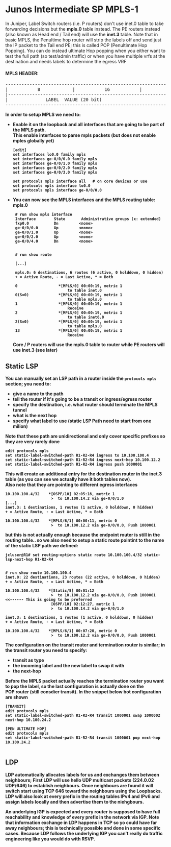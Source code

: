 # Junos Intermediate SP MPLS-1

In Juniper, Label Switch routers (i.e. P routers) don't use inet.0 table to take forwarding decisions but the **mpls.0** table instead.
The PE routers instead (also known as Head end / Tail end) will use the **inet.3** table.
Note that in basic MPLS, the Penultime hop router will strip the labels off and send just the IP packet to the Tail end PE; this is called POP (Penultimate Hop Popping).
You can do instead ultimate Hop popping when you either want to test the full path (so test/admin traffic) or when you have multiple vrfs
at the destination and needs labels to determine the egress VRF

#### MPLS  HEADER:

<pre>
-----------------------------------------------------------------------------------------------------
|           8            |           16           |         24             |          32            |
|----------------------------------------------------------------------------------------------------
|              LABEL  VALUE (20 bit)                        | Exp (3)| S(1)|      TTL (8 bits)      |
-----------------------------------------------------------------------------------------------------
</pre>

<b>


In order to setup MPLS we need to:
 -   Enable it on the loopback and all interfaces that are going to be part of the MPLS path.  
    This enable interfaces to parse **mpls** packets (but does not enable mples globally yet)
    
     ```
     [edit]
     set interfaces lo0.0 family mpls
     set interfaces ge-0/0/0.0 family mpls
     set interfaces ge-0/0/1.0 family mpls
     set interfaces ge-0/0/2.0 family mpls
     set interfaces ge-0/0/3.0 family mpls

     set protocols mpls interface all   # on core devices or use
     set protocols mpls interface lo0.0
     set protocols mpls interface ge-0/0/0.0
     ```

 - You can now see the MPLS interfaces and the MPLS routing table: **mpls.0**
   ```
    # run show mpls interface 
    Interface        State       Administrative groups (x: extended)
    fxp0.0           Dn         <none>
    ge-0/0/0.0       Up         <none>
    ge-0/0/1.0       Up         <none>
    ge-0/0/2.0       Up         <none>
    ge-0/0/4.0       Dn         <none>
    
    
    # run show route 
    
    [...]
    
    mpls.0: 6 destinations, 6 routes (6 active, 0 holddown, 0 hidden)
    + = Active Route, - = Last Active, * = Both
    
    0                  *[MPLS/0] 00:00:19, metric 1
                           to table inet.0
    0(S=0)             *[MPLS/0] 00:00:19, metric 1
                           to table mpls.0
    1                  *[MPLS/0] 00:00:19, metric 1
                           Receive
    2                  *[MPLS/0] 00:00:19, metric 1
                           to table inet6.0
    2(S=0)             *[MPLS/0] 00:00:19, metric 1
                           to table mpls.0
    13                 *[MPLS/0] 00:00:19, metric 1
                           Receive
   ``` 

   Core / P routers will use the **mpls.0** table to router while PE routers will use **inet.3** (see later)


## Static LSP   

You can manually set an LSP path in a router inside the `protocols mpls` section; you need to:
- give a name to the path
- tell the router if it's going to be a transit or ingress/egress router
- specify the destination, i.e. what router should terminate the MPLS tunnel
- what is the next hop 
- specify what label to use (static LSP Path need to start from one milion)


Note that these path are unidirectional and only cover specific prefixes so they are **very rarely done**
```
edit protocols mpls
set static-label-switched-path R1-R2-R4 ingress to 10.100.100.4
set static-label-switched-path R1-R2-R4 ingress next-hop 10.100.12.2
set static-label-switched-path R1-R2-R4 ingress push 1000001
```

This will create an additional entry for the destination router in the **inet.3** table (as you can see we actually have it both tables now).  
Also note that they are pointing to different egress interfaces
```
10.100.100.4/32    *[OSPF/10] 02:05:18, metric 1
                    >  to 10.100.14.2 via ge-0/0/1.0
[...]
inet.3: 1 destinations, 1 routes (1 active, 0 holddown, 0 hidden)
+ = Active Route, - = Last Active, * = Both

10.100.100.4/32    *[MPLS/6/1] 00:00:11, metric 0
                    >  to 10.100.12.2 via ge-0/0/0.0, Push 1000001
```                    
but this is not actually enough because the endpoint router is still in the routing table.. so we also need to setup a static route
pointint to the name of the static LSP path we defined:
```
jcluser@R1# set routing-options static route 10.100.100.4/32 static-lsp-next-hop R1-R2-R4    


# run show route 10.100.100.4 
inet.0: 22 destinations, 23 routes (22 active, 0 holddown, 0 hidden)
+ = Active Route, - = Last Active, * = Both

10.100.100.4/32    *[Static/5] 00:01:12
                    >  to 10.100.12.2 via ge-0/0/0.0, Push 1000001    <<------ This is going to be preferred
                    [OSPF/10] 02:12:27, metric 1
                    >  to 10.100.14.2 via ge-0/0/1.0

inet.3: 1 destinations, 1 routes (1 active, 0 holddown, 0 hidden)
+ = Active Route, - = Last Active, * = Both

10.100.100.4/32    *[MPLS/6/1] 00:07:20, metric 0
                    >  to 10.100.12.2 via ge-0/0/0.0, Push 1000001

```

The configuration on the transit router and termination router is similar; in the transit router you need to specify:
- **transit** as type
- the **incoming** label and the new label to **swap** it with
- the next-hop

Before the MPLS packet actually reaches the termination router you want to pop the label, so the last configuration is actually done on the  
POP router (still consdier transit). In the snippet below bot configuration are shown 
```
[TRANSIT]
edit protocols mpls 
set static-label-switched-path R1-R2-R4 transit 1000001 swap 1000002 next-hop 10.100.24.2

[PEN ULTIMATE HOP]
edit protocols mpls 
set static-label-switched-path R1-R2-R4 transit 1000001 pop next-hop 10.100.24.2


```


## LDP
LDP automatically allocates labels for us and exchanges them between neighbours; First LDP will use hello UDP multicast packets (224.0.02 UDP/646)
to establish neighbours. Once neighbours are found it will switch start using TCP 646 toward the neighbours using the Loopbacks.
LDP will also look at every prefix in the routing tables IPv4 and IPv6 and assign labels locally and then advertise them to the niehgbours.

An underlying IGP is expected and every router is supposed to have full reachability and knowledge of every prefix in the network via IGP.
Note that information exchange in LDP happens in TCP so yo could have far away neighbours; this is technically possible and done in some specific cases.
Because LDP follows the underlying IGP you can't really do traffic engineering like you would do with RSVP.